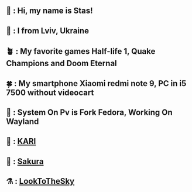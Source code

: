 ## 🥢 : Hi, my name is Stas!
## 🌻 : I from Lviv, Ukraine
## 🪴 : My favorite games Half-life 1, Quake Champions and Doom Eternal
## 🍀 : My smartphone Xiaomi redmi note 9, PC in i5 7500 without videocart
## 🍂 : System On Pv is Fork Fedora, Working On Wayland
## 🏮 : [**KARI**](https://discord.gg/3pepC3462m)
## 🌸 : [**Sakura**](https://t.me/ILikeLookAtSakura)
## ⚗️ : [**LookToTheSky**](https://t.me/LookToTheSky)
